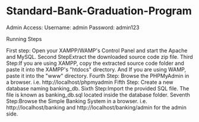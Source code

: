 # Standard-Bank-Graduation-Program
Admin Access: Username: admin Password: admin123

Running Steps

First step: Open your XAMPP/WAMP's Control Panel and start the Apache and MySQL. 
Second StepExtract the downloaded source code zip file.
Third Step:If you are using XAMPP, copy the extracted source code folder and paste it into the XAMPP's "htdocs" directory.
And If you are using WAMP, paste it into the "www" directory. 
Fourth Step: Browse the PHPMyAdmin in a browser. i.e. http://localhost/phpmyadmin
Fifth Step: Create a new database naming banking_db. 
Sixth Step:Import the provided SQL file. The file is known as banking_db.sql located inside the database folder.
Seventh Step:Browse the Simple Banking System in a browser. i.e. http://localhost/banking and http://localhost/banking/admin for the admin side.
